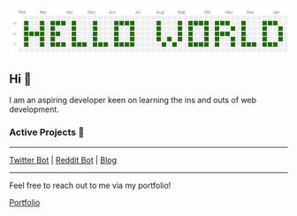 ![Header](https://github.com/broobyte/broobyte/blob/main/Banner.png?raw=true)


## Hi 👋

I am an aspiring developer keen on learning the ins and outs of web development.

### Active Projects 🤖

---

[Twitter Bot](https://www.twitter.com/commonwordbot)
|
[Reddit Bot](https://www.reddit.com/r/commonword)
|
[Blog](http://www.brooblog.co.uk)

---

Feel free to reach out to me via my portfolio!

[Portfolio](https://www.broobyte.com)
